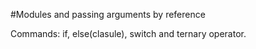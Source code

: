 #Modules and passing arguments by reference

Commands: if, else(clasule), switch and ternary operator.
